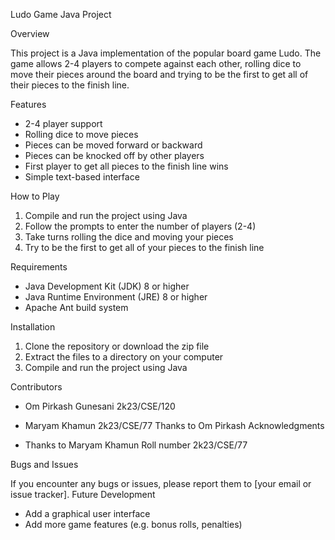 

Ludo Game Java Project

Overview

This project is a Java implementation of the popular board game Ludo. The game allows 2-4 players to compete against each other, rolling dice to move their pieces around the board and trying to be the first to get all of their pieces to the finish line.

Features

- 2-4 player support
- Rolling dice to move pieces
- Pieces can be moved forward or backward
- Pieces can be knocked off by other players
- First player to get all pieces to the finish line wins
- Simple text-based interface

How to Play

1. Compile and run the project using Java
2. Follow the prompts to enter the number of players (2-4)
3. Take turns rolling the dice and moving your pieces
4. Try to be the first to get all of your pieces to the finish line

Requirements

- Java Development Kit (JDK) 8 or higher
- Java Runtime Environment (JRE) 8 or higher
- Apache Ant build system 

Installation

1. Clone the repository or download the zip file
2. Extract the files to a directory on your computer
3. Compile and run the project using Java

Contributors

- Om Pirkash Gunesani 2k23/CSE/120
- Maryam Khamun 2k23/CSE/77
Thanks to Om Pirkash 
Acknowledgments

- Thanks to Maryam Khamun Roll number 2k23/CSE/77

Bugs and Issues

If you encounter any bugs or issues, please report them to [your email or issue tracker].
Future Development

- Add a graphical user interface
- Add more game features (e.g. bonus rolls, penalties)
